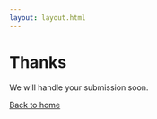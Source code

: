 ```yaml
---
layout: layout.html
---
```


# Thanks

We will handle your submission soon.

<a href='/'>Back to home</a>
